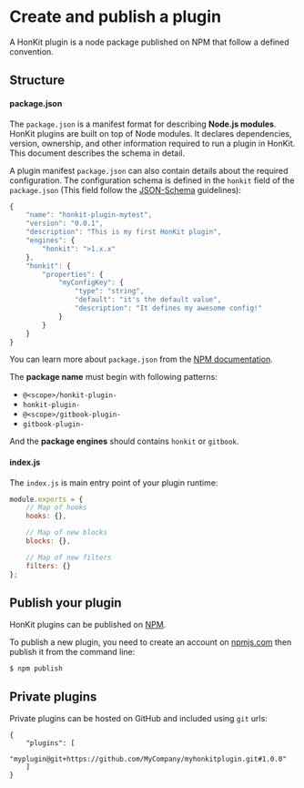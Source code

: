 # Create and publish a plugin

A HonKit plugin is a node package published on NPM that follow a defined convention.

## Structure

#### package.json

The `package.json` is a manifest format for describing **Node.js modules**. HonKit plugins are built on top of Node modules. It declares dependencies, version, ownership, and other information required to run a plugin in HonKit. This document describes the schema in detail.

A plugin manifest `package.json` can also contain details about the required configuration. The configuration schema is defined in the `honkit` field of the `package.json` (This field follow the [JSON-Schema](http://json-schema.org) guidelines):

```js
{
    "name": "honkit-plugin-mytest",
    "version": "0.0.1",
    "description": "This is my first HonKit plugin",
    "engines": {
        "honkit": ">1.x.x"
    },
    "honkit": {
        "properties": {
            "myConfigKey": {
                "type": "string",
                "default": "it's the default value",
                "description": "It defines my awesome config!"
            }
        }
    }
}
```

You can learn more about `package.json` from the [NPM documentation](https://docs.npmjs.com/files/package.json).

The **package name** must begin with following patterns:

- `@<scope>/honkit-plugin-`
- `honkit-plugin-`
- `@<scope>/gitbook-plugin-`
- `gitbook-plugin-`


And the **package engines** should contains `honkit` or `gitbook`.

#### index.js

The `index.js` is main entry point of your plugin runtime:

```js
module.exports = {
    // Map of hooks
    hooks: {},

    // Map of new blocks
    blocks: {},

    // Map of new filters
    filters: {}
};
```

## Publish your plugin

HonKit plugins can be published on [NPM](https://www.npmjs.com).

To publish a new plugin, you need to create an account on [npmjs.com](https://www.npmjs.com) then publish it from the command line:

```
$ npm publish
```

## Private plugins

Private plugins can be hosted on GitHub and included using `git` urls:

```
{
    "plugins": [
        "myplugin@git+https://github.com/MyCompany/myhonkitplugin.git#1.0.0"
    ]
}
```
